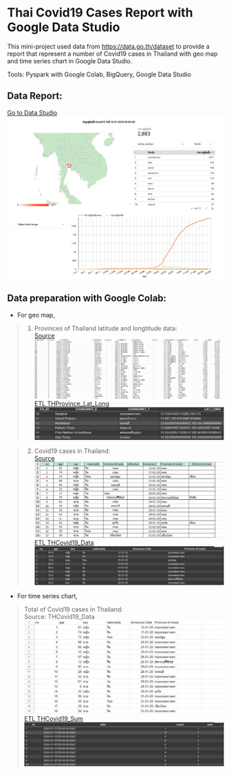 # Thai Covid19 Cases Report with Google Data Studio

This mini-project used data from https://data.go.th/dataset to provide a report that represent a number of Covid19 cases in Thailand with geo map and time series chart in Google Data Studio.

Tools: Pyspark with Google Colab, BigQuery, Google Data Studio

## Data Report:  
[Go to Data Studio](https://datastudio.google.com/reporting/21a59607-9cae-4a3e-8ce6-b3793dd2c7cc)
![](https://github.com/ThanaVi/THCovid19_Report/blob/master/images/THCovid19_Report-1.jpg)

## Data preparation with Google Colab:  
- For geo map,  
 >1. Provinces of Thailand latitude and longtitude data:  
 [Source](https://data.go.th/dataset/item_c6d42e1b-3219-47e1-b6b7-dfe914f27910)  
 ![](https://github.com/ThanaVi/THCovid19_Report/blob/master/images/tambon.JPG)  
 [ETL THProvince_Lat_Long](https://colab.research.google.com/drive/1axYcf9lB90o2gogJ_jQgy7SE-0qyxS8h?usp=sharing)  
 ![](https://github.com/ThanaVi/THCovid19_Report/blob/master/images/province_lat_long.JPG)  
 
 >2. Covid19 cases in Thailand:  
 [Source](https://data.go.th/dataset/covid-19-daily)  
 ![](https://github.com/ThanaVi/THCovid19_Report/blob/master/images/data.JPG)  
 [ETL THCovid19_Data](https://colab.research.google.com/drive/145h5YYKzitwuB6uR-LcNFkiIZUGHiK_N?usp=sharing)  
 ![](https://github.com/ThanaVi/THCovid19_Report/blob/master/images/edited_covid19.JPG)  
 
- For time series chart,  
 >Total of Covid19 cases in Thailand:  
 Source: THCovid19_Data
 ![](https://github.com/ThanaVi/THCovid19_Report/blob/master/images/data2.JPG)
 [ETL THCovid19_Sum](https://colab.research.google.com/drive/1ypdBASkCsHhRr95qLCxP8Y_YdEyG-4JM?usp=sharing)    
 ![](https://github.com/ThanaVi/THCovid19_Report/blob/master/images/covid19_sum.JPG)








